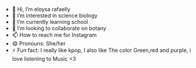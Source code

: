 - 👋 Hi, I’m eloysa rafaelly
- 👀 I’m interested in science biology
- 🌱 I’m currently learning school
- 💞️ I’m looking to collaborate on botany
- 📫 How to reach me for Instagram 
- 😄 Pronouns:  She/her
- ⚡ Fun fact: I really like kpop, I also like The color Green,red and purple, i love listening to Music <3

<!---
eloysarafaelly/eloysarafaelly is a ✨ special ✨ repository because its `README.md` (this file) appears on your GitHub profile.
You can click the Preview link to take a look at your changes.
--->
